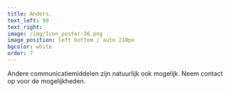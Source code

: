 ```yaml
---
title: Anders.
text_left: 90
text_right:
image: /img/Icon_poster-36.png
image_position: left bottom / auto 210px
bgcolor: white
order: 7
---
```


Andere communicatiemiddelen zijn natuurlijk ook mogelijk. Neem contact op voor de mogelijkheden.